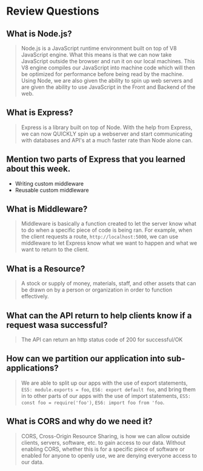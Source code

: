 # Review Questions

## What is Node.js?
> Node.js is a JavaScript runtime environment built on top of V8 JavaScript engine. What this means is that we can now take JavaScript outside the browser and run it on our local machines. This V8 engine compiles our JavaScript into machine code which will then be optimized for performance before being read by the machine. Using Node, we are also given the ability to spin up web servers and are given the ability to use JavaScript in the Front and Backend of the web.

## What is Express?
> Express is a library built on top of Node. With the help from Express, we can now QUICKLY spin up a webserver and start communicating with databases and API's at a much faster rate than Node alone can.

## Mention two parts of Express that you learned about this week.
- Writing custom middleware
- Reusable custom middleware

## What is Middleware?
> Middleware is basically a function created to let the server know what to do when a specific piece of code is being ran. For example, when the client requests a route, `http://localhost:5000`, we can use middleware to let Express know what we want to happen and what we want to return to the client.

## What is a Resource?
> A stock or supply of money, materials, staff, and other assets that can be drawn on by a person or organization in order to function effectively.

## What can the API return to help clients know if a request wasa successful?
> The API can return an http status code of 200 for successful/OK

## How can we partition our application into sub-applications?
> We are able to split up our apps with the use of export statements, `ES5: module.exports = foo`, `ES6: export default foo`, and bring them in to other parts of our apps with the use of import statements, `ES5: const foo = require('foo')`, `ES6: import foo from 'foo`.

## What is CORS and why do we need it?
> CORS, Cross-Origin Resource Sharing, is how we can allow outside clients, servers, software, etc. to gain access to our data. Without enabling CORS, whether this is for a specific piece of software or enabled for anyone to openly use, we are denying everyone access to our data.
